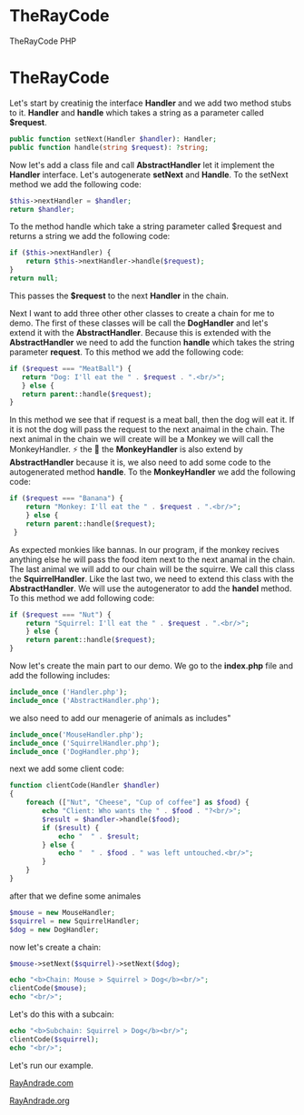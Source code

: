 # TheRayCode
TheRayCode PHP 
# TheRayCode

Let's start by creatinig the interface **Handler** and we add two method stubs to it. **Handler** and **handle** which takes a string as a parameter called **$request**.
```php
public function setNext(Handler $handler): Handler;
public function handle(string $request): ?string;
``` 
Now let's add a class file and call **AbstractHandler** let it implement the **Handler** interface. Let's autogenerate **setNext** and **Handle**. 
To the setNext method we add the following code:
```php
$this->nextHandler = $handler;
return $handler;
```
To the method handle which take a string parameter called $request and returns a string we add the following code:
```php
if ($this->nextHandler) {
    return $this->nextHandler->handle($request);
}
return null;
```
This passes the **$request** to the next **Handler** in the chain.

Next I want to add three other other classes to create a chain for me to demo.
The first of these classes will be call the **DogHandler** and let's extend it with the **AbstractHandler**. 
Because this is extended with the **AbstractHandler** we need to add the function **handle** which takes the string parameter **request**.
To this method we add the following code:
```php
if ($request === "MeatBall") {
   return "Dog: I'll eat the " . $request . ".<br/>";
   } else {
   return parent::handle($request);
}
```
In this method we see that if request is a meat ball, then the dog will eat it. If it is not the dog will pass the request to the next anaimal in the chain.
The next animal in the chain we will create will be a Monkey we will call the MonkeyHandler.
⚡️ the 🐒
the **MonkeyHandler** is also extend by **AbstractHandler** because it is, we also need to add some code to the autogenerated method **handle**.
To the **MonkeyHandler** we add the following code:
```php
if ($request === "Banana") {
    return "Monkey: I'll eat the " . $request . ".<br/>";
    } else {
    return parent::handle($request);
 }
```
As expected monkies like bannas. In our program, if the monkey recives anything else he will pass the food item next to the next anamal in the chain. 
The last animal we will add to our chain will be the squirre. We call this class the **SquirrelHandler**. 
Like the last two, we need to extend this class with the **AbstractHandler**.
We will use the autogenerator to add the **handel** method. To this method we add following code:
```php
if ($request === "Nut") {
    return "Squirrel: I'll eat the " . $request . ".<br/>";
    } else {
    return parent::handle($request);
}
```
Now let's create the main part to our demo. We go to the **index.php** file and add the following includes:

```php
include_once ('Handler.php');
include_once ('AbstractHandler.php');
```
we also need to add our menagerie of animals as includes"
```php
include_once('MouseHandler.php');
include_once ('SquirrelHandler.php');
include_once ('DogHandler.php');
```
next we add some client code:
```php
function clientCode(Handler $handler)
{
    foreach (["Nut", "Cheese", "Cup of coffee"] as $food) {
        echo "Client: Who wants the " . $food . "?<br/>";
        $result = $handler->handle($food);
        if ($result) {
            echo "  " . $result;
        } else {
            echo "  " . $food . " was left untouched.<br/>";
        }
    }
}
```
after that we define some animales
```php
$mouse = new MouseHandler;
$squirrel = new SquirrelHandler;
$dog = new DogHandler;
```
now let's create a chain:
```php
$mouse->setNext($squirrel)->setNext($dog);

echo "<b>Chain: Mouse > Squirrel > Dog</b><br/>";
clientCode($mouse);
echo "<br/>";
```
Let's do this with a subcain:
```php
echo "<b>Subchain: Squirrel > Dog</b><br/>";
clientCode($squirrel);
echo "<br/>";
```
Let's run our example.


[RayAndrade.com](https://www.RayAndrade.com)

[RayAndrade.org](https://www.RayAndrade.org)
